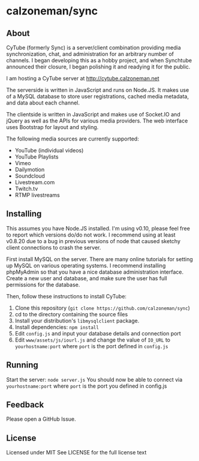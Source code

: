 calzoneman/sync
===============

About
-----

CyTube (formerly Sync) is a server/client combination providing media synchronization, chat,
and administration for an arbitrary number of channels.
I began developing this as a hobby project, and when Synchtube announced their closure, I
began polishing it and readying it for the public.

I am hosting a CyTube server at http://cytube.calzoneman.net

The serverside is written in JavaScript and runs on Node.JS.  It makes use
of a MySQL database to store user registrations, cached media metadata, and
data about each channel.

The clientside is written in JavaScript and makes use of Socket.IO and
jQuery as well as the APIs for various media providers.
The web interface uses Bootstrap for layout and styling.

The following media sources are currently supported:
- YouTube (individual videos)
- YouTube Playlists
- Vimeo
- Dailymotion
- Soundcloud
- Livestream.com
- Twitch.tv
- RTMP livestreams

Installing
----------

This assumes you have Node.JS installed.
I'm using v0.10, please feel free to report which versions do/do not work.
I recommend using at least v0.8.20 due to a bug in previous versions of node
that caused sketchy client connections to crash the server.

First install MySQL on the server.  There are many online tutorials for setting up MySQL on
various operating systems.
I recommend installing phpMyAdmin so that you have a nice database administration interface.
Create a new user and database, and make sure the user has full permissions for the database.

Then, follow these instructions to install CyTube:

1. Clone this repository (`git clone https://github.com/calzoneman/sync`)
2. cd to the directory containing the source files
3. Install your distribution's `libmysqlclient` package.
3. Install dependencies: `npm install`
4. Edit `config.js` and input your database details and connection port
5. Edit `www/assets/js/iourl.js` and change the value of `IO_URL` to `yourhostname:port` where `port` is the port defined in `config.js`

Running
-------

Start the server: `node server.js`
You should now be able to connect via `yourhostname:port` where `port` is
the port you defined in config.js

Feedback
--------

Please open a GitHub Issue.

License
-------

Licensed under MIT
See LICENSE for the full license text
